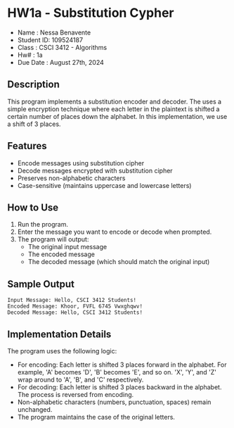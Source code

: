 # HW1a - Substitution Cypher

- Name : Nessa Benavente
- Student ID: 109524187
- Class : CSCI 3412 - Algorithms
- Hw# : 1a
- Due Date : August 27th, 2024

## Description

This program implements a substitution encoder and decoder. The uses a simple encryption technique where each letter in the plaintext is shifted a certain number of places down the alphabet. In this implementation, we use a shift of 3 places.

## Features

- Encode messages using substitution cipher
- Decode messages encrypted with substitution cipher
- Preserves non-alphabetic characters
- Case-sensitive (maintains uppercase and lowercase letters)

## How to Use

1. Run the program.
2. Enter the message you want to encode or decode when prompted.
3. The program will output:
   - The original input message
   - The encoded message
   - The decoded message (which should match the original input)

## Sample Output

```
Input Message: Hello, CSCI 3412 Students!
Encoded Message: Khoor, FVFL 6745 Vwxghqwv!
Decoded Message: Hello, CSCI 3412 Students!
```

## Implementation Details

The program uses the following logic:

- For encoding: Each letter is shifted 3 places forward in the alphabet. For example, 'A' becomes 'D', 'B' becomes 'E', and so on. 'X', 'Y', and 'Z' wrap around to 'A', 'B', and 'C' respectively.
- For decoding: Each letter is shifted 3 places backward in the alphabet. The process is reversed from encoding.
- Non-alphabetic characters (numbers, punctuation, spaces) remain unchanged.
- The program maintains the case of the original letters.

